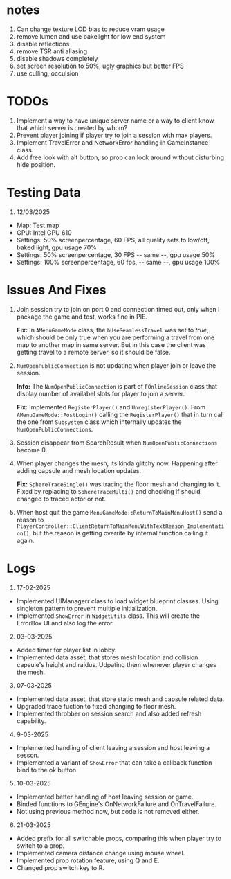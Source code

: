 # notes
1. Can change texture LOD bias to reduce vram usage
1. remove lumen and use bakelight for low end system
1. disable reflections
1. remove TSR anti aliasing
1. disable shadows completely
1. set screen resolution to 50%, ugly graphics but better FPS
1. use culling, occulsion

# TODOs
1. Implement a way to have unique server name or a way to client know that which server is created by whom?
1. Prevent player joining if player try to join a session with max players.
1. Implement TravelError and NetworkError handling in GameInstance class.
1. Add free look with alt button, so prop can look around without disturbing hide position.

# Testing Data

1. 12/03/2025
- Map: Test map
- GPU: Intel GPU 610
- Settings: 50% screenpercentage, 60 FPS, all quality sets to low/off, baked light, gpu usage 70%
- Settings: 50% screenpercentage, 30 FPS -- same --, gpu usage 50%
- Settings: 100% screenpercentage, 60 fps, -- same --, gpu usage 100%

# Issues And Fixes
1. Join session try to join on port 0 and connection timed out, only when I package the game and test, works fine in PIE.

	**Fix:** In `AMenuGameMode` class, the `bUseSeamlessTravel` was set to *true*, which should be only true when you are performing a travel from one map to another map in same server. But in this case the client was getting travel to a remote server, so it should be false. 

2. `NumOpenPublicConnection` is not updating when player join or leave the session.

	**Info:** The `NumOpenPublicConnection` is part of `FOnlineSession` class that display number of availabel slots for player to join a server.

	**Fix:** Implemented `RegisterPlayer()` and `UnregisterPlayer()`. From `AMenuGameMode::PostLogin()` calling the `RegisterPlayer()` that in turn call the one from `Subsystem` class which internally updates the `NumOpenPublicConnections`.

3. Session disappear from SearchResult when `NumOpenPublicConnections` become 0.

4. When player changes the mesh, its kinda glitchy now. Happening after adding capsule and mesh location updates.

	**Fix:** `SphereTraceSingle()` was tracing the floor mesh and changing to it. Fixed by replacing to `SphereTraceMulti()` and checking if should changed to traced actor or not.

5. When host quit the game `MenuGameMode::ReturnToMainMenuHost()` send a reason to `PlayerController::ClientReturnToMainMenuWithTextReason_Implementation()`, but the reason is getting overrite by internal function calling it again.

# Logs

1. 17-02-2025 
- Implemented UIManagerr class to load widget blueprint classes. Using singleton pattern to prevent multiple initialization.
- Implemented `ShowError` in `WidgetUtils` class. This will create the ErrorBox UI and also log the error.

2. 03-03-2025
- Added timer for player list in lobby.
- Implemented data asset, that stores mesh location and collision capsule's height and raidus. Udpating them whenever player changes the mesh.

3.  07-03-2025
- Implemented data asset, that store static mesh and capsule related data.
- Upgraded trace fuction to fixed changing to floor mesh.
- Implemented throbber on session search and also added refresh capability.

4. 9-03-2025
- Implemented handling of client leaving a session and host leaving a sesson.
- Implemented a variant of `ShowError` that can take a callback function bind to the ok button.

5. 10-03-2025
- Implemented better handling of host leaving session or game.
- Binded functions to GEngine's OnNetworkFailure and OnTravelFailure.
- Not using previous method now, but code is not removed either.

6. 21-03-2025
- Added prefix for all switchable props, comparing this when player try to switch to a prop.
- Implemented camera distance change using mouse wheel.
- Implemented prop rotation feature, using Q and E.
- Changed prop switch key to R.